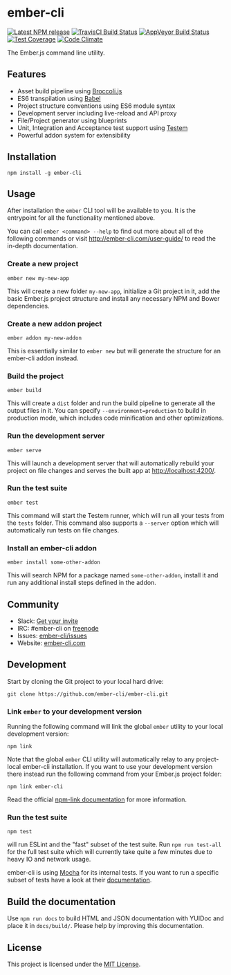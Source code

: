 
ember-cli
==============================================================================

[![Latest NPM release][npm-badge]][npm-badge-url]
[![TravisCI Build Status][travis-badge]][travis-badge-url]
[![AppVeyor Build Status][appveyor-badge]][appveyor-badge-url]
[![Test Coverage][coveralls-badge]][coveralls-badge-url]
[![Code Climate][codeclimate-badge]][codeclimate-badge-url]

[logo]: https://avatars0.githubusercontent.com/u/10262982?v=3&s=150
[npm-badge]: https://img.shields.io/npm/v/ember-cli.svg
[npm-badge-url]: https://www.npmjs.com/package/ember-cli
[travis-badge]: https://img.shields.io/travis/ember-cli/ember-cli/master.svg?label=TravisCI
[travis-badge-url]: https://travis-ci.org/ember-cli/ember-cli
[appveyor-badge]: https://img.shields.io/appveyor/ci/embercli/ember-cli/master.svg?label=AppVeyor
[appveyor-badge-url]: https://ci.appveyor.com/project/embercli/ember-cli/branch/master
[coveralls-badge]: https://img.shields.io/coveralls/ember-cli/ember-cli/master.svg
[coveralls-badge-url]: https://coveralls.io/github/ember-cli/ember-cli
[codeclimate-badge]: https://img.shields.io/codeclimate/github/ember-cli/ember-cli.svg
[codeclimate-badge-url]: https://codeclimate.com/github/ember-cli/ember-cli

The Ember.js command line utility.


Features
------------------------------------------------------------------------------

- Asset build pipeline using [Broccoli.js](http://broccolijs.com/)
- ES6 transpilation using [Babel](http://babeljs.io/)
- Project structure conventions using ES6 module syntax
- Development server including live-reload and API proxy
- File/Project generator using blueprints
- Unit, Integration and Acceptance test support using
  [Testem](https://github.com/testem/testem)
- Powerful addon system for extensibility


Installation
------------------------------------------------------------------------------

```
npm install -g ember-cli
```

Usage
------------------------------------------------------------------------------

After installation the `ember` CLI tool will be available to you. It is the
entrypoint for all the functionality mentioned above.

You can call `ember <command> --help` to find out more about all of the
following commands or visit <http://ember-cli.com/user-guide/> to read
the in-depth documentation.


### Create a new project

```
ember new my-new-app
```

This will create a new folder `my-new-app`, initialize a Git project in it,
add the basic Ember.js project structure and install any necessary NPM and
Bower dependencies.


### Create a new addon project

```
ember addon my-new-addon
```

This is essentially similar to `ember new` but will generate the structure
for an ember-cli addon instead.


### Build the project

```
ember build
```

This will create a `dist` folder and run the build pipeline to generate all
the output files in it. You can specify `--environment=production` to build
in production mode, which includes code minification and other optimizations.


### Run the development server

```
ember serve
```

This will launch a development server that will automatically rebuild your
project on file changes and serves the built app at <http://localhost:4200/>.


### Run the test suite

```
ember test
```

This command will start the Testem runner, which will run all your tests from
the `tests` folder. This command also supports a `--server` option which will
automatically run tests on file changes.


### Install an ember-cli addon

```
ember install some-other-addon
```

This will search NPM for a package named `some-other-addon`, install it and
run any additional install steps defined in the addon.


Community
------------------------------------------------------------------------------

- Slack: [Get your invite](https://ember-community-slackin.herokuapp.com/)
- IRC: #ember-cli on [freenode](https://webchat.freenode.net/?channels=%23ember-cli)
- Issues: [ember-cli/issues](https://github.com/ember-cli/ember-cli/issues)
- Website: [ember-cli.com](http://ember-cli.com)


Development
------------------------------------------------------------------------------

Start by cloning the Git project to your local hard drive:

```
git clone https://github.com/ember-cli/ember-cli.git
```

### Link `ember` to your development version


Running the following command will link the global `ember` utility to your
local development version:

```
npm link
```

Note that the global `ember` CLI utility will automatically relay to any
project-local ember-cli installation. If you want to use your development
version there instead run the following command from your Ember.js
project folder:

```
npm link ember-cli
```

Read the official [npm-link documentation](https://www.npmjs.org/doc/cli/npm-link.html)
for more information.


### Run the test suite

```
npm test
```

will run ESLint and the "fast" subset of the test suite. Run
`npm run test-all` for the full test suite which will currently take quite a
few minutes due to heavy IO and network usage.

ember-cli is using [Mocha](https://mochajs.org/) for its internal tests. If
you want to run a specific subset of tests have a look at their
[documentation](https://mochajs.org/#exclusive-tests).


## Build the documentation

Use `npm run docs` to build HTML and JSON documentation with YUIDoc and place
it in `docs/build/`. Please help by improving this documentation.


License
------------------------------------------------------------------------------

This project is licensed under the [MIT License](LICENSE).
